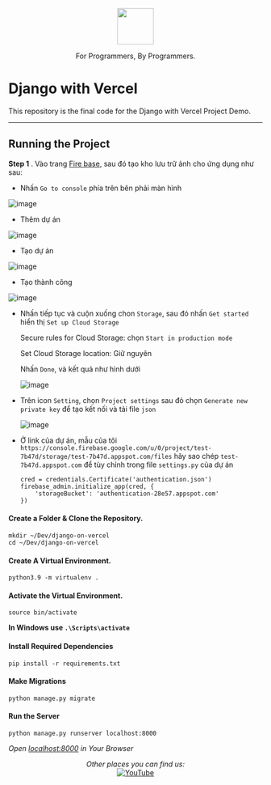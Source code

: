 <p align="center">
  <p align="center">
    <a href="https://www.youtube.com/channel/UC7m0x5NHiHz4VemPFVaS98A" target="_blank">
      <img src="https://raw.githubusercontent.com/codingforinnovations/Django-on-Vercel/main/.static/Logo-Light.png?token=GHSAT0AAAAAABXU4AJBD6OH7Z33MGA7X2EYY3HPGAA" height="72" />    
    </a>
  </p>
  <p align="center">
    For Programmers, By Programmers.
  </p>
</p>

# Django with Vercel

This repository is the final code for the Django with Vercel Project Demo.

---

## Running the Project

**Step 1** . Vào trang [Fire base](https://firebase.google.com/), sau đó tạo kho lưu trữ ảnh cho ứng dụng như sau:

  - Nhấn `Go to console` phía trên bên phải màn hình
    
  ![image](https://github.com/anhhducnguyen/Django-on-Vercel/assets/97099707/9dfcdce6-b0fd-4b0a-b510-d91a93227061)

  - Thêm dự án
    
  ![image](https://github.com/anhhducnguyen/Django-on-Vercel/assets/97099707/a285d19d-cadb-4f71-ac31-da9ae76fea01)

  - Tạo dự án
    
  ![image](https://github.com/anhhducnguyen/Django-on-Vercel/assets/97099707/87134ee8-9d0e-4726-9ed2-8b5e604d9759)

  - Tạo thành công
    
  ![image](https://github.com/anhhducnguyen/Django-on-Vercel/assets/97099707/43e1decd-2049-417b-b173-4c1cb049843e)

  - Nhấn tiếp tục và cuộn xuống chon `Storage`, sau đó nhấn `Get started` hiển thị `Set up Cloud Storage`

    Secure rules for Cloud Storage: chọn `Start in production mode`
    
    Set Cloud Storage location: Giữ nguyên

    Nhấn `Done`, và kết quả như hình dưới

    ![image](https://github.com/anhhducnguyen/Django-on-Vercel/assets/97099707/ffcb3449-c483-4fe1-8151-358bd353d3f0)

  - Trên icon `Setting`, chọn `Project settings` sau đó chọn `Generate new private key` để tạo kết nối và tải file `json`

    ![image](https://github.com/anhhducnguyen/Django-on-Vercel/assets/97099707/f8448bf8-188d-4d87-9bef-9b06d59be80c)

  - Ở link của dự án, mẫu của tôi `https://console.firebase.google.com/u/0/project/test-7b47d/storage/test-7b47d.appspot.com/files` hãy sao chép `test-7b47d.appspot.com` để tùy chỉnh trong file `settings.py` của dự án
    
    ```
    cred = credentials.Certificate('authentication.json')
    firebase_admin.initialize_app(cred, {
        'storageBucket': 'authentication-28e57.appspot.com'
    })
    ```


     



 

#### Create a Folder & Clone the Repository.
```
mkdir ~/Dev/django-on-vercel
cd ~/Dev/django-on-vercel
```

#### Create A Virtual Environment.
```
python3.9 -m virtualenv .
```

#### Activate the Virtual Environment.
```
source bin/activate
```

**In Windows use `.\Scripts\activate`**

#### Install Required Dependencies 
```
pip install -r requirements.txt
```

#### Make Migrations
```
python manage.py migrate
```

#### Run the Server
```
python manage.py runserver localhost:8000
```

_Open [localhost:8000](http://localhost:8000) in Your Browser_


<div align="center">
<i>Other places you can find us:</i><br>
<a href="https://www.youtube.com/channel/UC7m0x5NHiHz4VemPFVaS98A" target="_blank"><img src="https://img.shields.io/badge/YouTube-%23E4405F.svg?&style=flat-square&logo=youtube&logoColor=white" alt="YouTube"></a>
</div>
